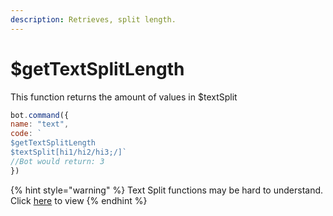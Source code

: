 ```yaml
---
description: Retrieves, split length.
---
```


# $getTextSplitLength

This function returns the amount of values in $textSplit

```javascript
bot.command({
name: "text", 
code: `
$getTextSplitLength 
$textSplit[hi1/hi2/hi3;/]`
//Bot would return: 3
})
```

{% hint style="warning" %}
Text Split functions may be hard to understand. Click [here](https://ptb.discordapp.com/channels/773352845738115102/784626845059383316/786996112098590720) to view
{% endhint %}
